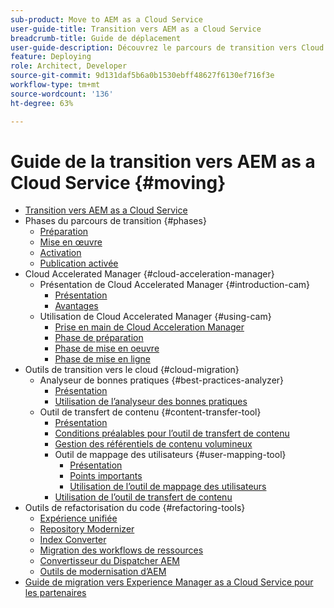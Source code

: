 ```yaml
---
sub-product: Move to AEM as a Cloud Service
user-guide-title: Transition vers AEM as a Cloud Service
breadcrumb-title: Guide de déplacement
user-guide-description: Découvrez le parcours de transition vers Cloud Service.
feature: Deploying
role: Architect, Developer
source-git-commit: 9d131daf5b6a0b1530ebff48627f6130ef716f3e
workflow-type: tm+mt
source-wordcount: '136'
ht-degree: 63%

---
```



# Guide de la transition vers AEM as a Cloud Service {#moving}

+ [Transition vers AEM as a Cloud Service](/help/move-to-cloud-service/home.md)
+ Phases du parcours de transition {#phases}
   + [Préparation](/help/move-to-cloud-service/migration-readiness.md)
   + [Mise en œuvre](/help/move-to-cloud-service/migration-implementation.md)
   + [Activation](/help/move-to-cloud-service/migration-go-live.md)
   + [Publication activée](/help/move-to-cloud-service/migration-post-go-live.md)
+ Cloud Accelerated Manager {#cloud-acceleration-manager}
   + Présentation de Cloud Accelerated Manager {#introduction-cam}
      + [Présentation](/help/move-to-cloud-service/cloud-acceleration-manager/introduction/overview-cam.md)
      + [Avantages](/help/move-to-cloud-service/cloud-acceleration-manager/introduction/benefits-cam.md)
   + Utilisation de Cloud Accelerated Manager {#using-cam}
      + [Prise en main de Cloud Acceleration Manager](/help/move-to-cloud-service/cloud-acceleration-manager/using-cam/getting-started-cam.md)
      + [Phase de préparation](/help/move-to-cloud-service/cloud-acceleration-manager/using-cam/cam-readiness-phase.md)
      + [Phase de mise en oeuvre](/help/move-to-cloud-service/cloud-acceleration-manager/using-cam/cam-implementation-phase.md)
      + [Phase de mise en ligne](/help/move-to-cloud-service/cloud-acceleration-manager/using-cam/cam-golive-phase.md)
+ Outils de transition vers le cloud {#cloud-migration}
   + Analyseur de bonnes pratiques {#best-practices-analyzer}
      + [Présentation](/help/move-to-cloud-service/best-practices-analyzer/overview-best-practices-analyzer.md)
      + [Utilisation de l’analyseur des bonnes pratiques](/help/move-to-cloud-service/best-practices-analyzer/using-best-practices-analyzer.md)
   + Outil de transfert de contenu {#content-transfer-tool}
      + [Présentation](/help/move-to-cloud-service/content-transfer-tool/overview-content-transfer-tool.md)
      + [Conditions préalables pour l’outil de transfert de contenu](/help/move-to-cloud-service/content-transfer-tool/prerequisites-content-transfer-tool.md)
      + [Gestion des référentiels de contenu volumineux](/help/move-to-cloud-service/content-transfer-tool/handling-large-content-repositories.md)
      + Outil de mappage des utilisateurs {#user-mapping-tool}
         + [Présentation](/help/move-to-cloud-service/content-transfer-tool/user-mapping-tool/overview-user-mapping-tool.md)
         + [Points importants](/help/move-to-cloud-service/content-transfer-tool/user-mapping-tool/considerations-user-mapping-tool.md)
         + [Utilisation de l’outil de mappage des utilisateurs](/help/move-to-cloud-service/content-transfer-tool/user-mapping-tool/using-user-mapping-tool.md)
      + [Utilisation de l’outil de transfert de contenu](/help/move-to-cloud-service/content-transfer-tool/using-content-transfer-tool.md)
+ Outils de refactorisation du code {#refactoring-tools}
   + [Expérience unifiée](/help/move-to-cloud-service/unified-experience.md)
   + [Repository Modernizer](/help/move-to-cloud-service/refactoring-tools/repo-modernizer.md)
   + [Index Converter](/help/move-to-cloud-service/refactoring-tools/index-converter.md)
   + [Migration des workflows de ressources](/help/move-to-cloud-service/moving-to-aem-assets/asset-workflow-migration-tool.md)
   + [Convertisseur du Dispatcher AEM](/help/move-to-cloud-service/refactoring-tools/dispatcher-transformation-utility-tools.md)
   + [Outils de modernisation d’AEM](/help/move-to-cloud-service/refactoring-tools/aem-modernization-tools.md)
+ [Guide de migration vers Experience Manager as a Cloud Service pour les partenaires](/help/move-to-cloud-service/getting-started.md)
